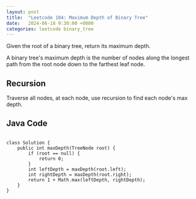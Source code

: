 ```yaml
---
layout: post
title:  "Leetcode 104: Maximum Depth of Binary Tree"
date:   2024-06-18 9:30:00 +0000
categories: leetcode binary_tree
---
```


Given the root of a binary tree, return its maximum depth.

A binary tree's maximum depth is the number of nodes along the longest path from the root node down to the farthest leaf node.

<h2>Recursion</h2>
Traverse all nodes, at each node, use recursion to find each node's max depth.

<h2> Java Code </h2>
<pre>
<code>
class Solution {
    public int maxDepth(TreeNode root) {
        if (root == null) {
            return 0;
        }
        int leftDepth = maxDepth(root.left);
        int rightDepth = maxDepth(root.right);
        return 1 + Math.max(leftDepth, rightDepth);
    }
}
</code>
</pre>
